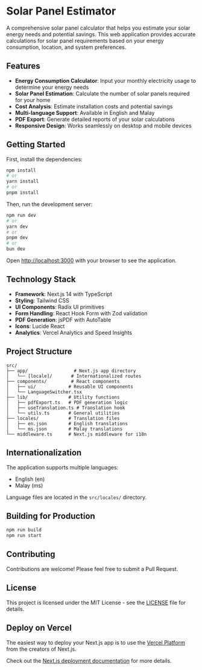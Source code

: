 # Solar Panel Estimator

A comprehensive solar panel calculator that helps you estimate your solar energy needs and potential savings. This web application provides accurate calculations for solar panel requirements based on your energy consumption, location, and system preferences.

## Features

- **Energy Consumption Calculator**: Input your monthly electricity usage to determine your energy needs
- **Solar Panel Estimation**: Calculate the number of solar panels required for your home
- **Cost Analysis**: Estimate installation costs and potential savings
- **Multi-language Support**: Available in English and Malay
- **PDF Export**: Generate detailed reports of your solar calculations
- **Responsive Design**: Works seamlessly on desktop and mobile devices

## Getting Started

First, install the dependencies:

```bash
npm install
# or
yarn install
# or
pnpm install
```

Then, run the development server:

```bash
npm run dev
# or
yarn dev
# or
pnpm dev
# or
bun dev
```

Open [http://localhost:3000](http://localhost:3000) with your browser to see the application.

## Technology Stack

- **Framework**: Next.js 14 with TypeScript
- **Styling**: Tailwind CSS
- **UI Components**: Radix UI primitives
- **Form Handling**: React Hook Form with Zod validation
- **PDF Generation**: jsPDF with AutoTable
- **Icons**: Lucide React
- **Analytics**: Vercel Analytics and Speed Insights

## Project Structure

```
src/
├── app/                 # Next.js app directory
│   └── [locale]/       # Internationalized routes
├── components/         # React components
│   ├── ui/            # Reusable UI components
│   └── LanguageSwitcher.tsx
├── lib/               # Utility functions
│   ├── pdfExport.ts   # PDF generation logic
│   ├── useTranslation.ts # Translation hook
│   └── utils.ts       # General utilities
├── locales/           # Translation files
│   ├── en.json        # English translations
│   └── ms.json        # Malay translations
└── middleware.ts      # Next.js middleware for i18n
```

## Internationalization

The application supports multiple languages:
- English (en)
- Malay (ms)

Language files are located in the `src/locales/` directory.

## Building for Production

```bash
npm run build
npm run start
```

## Contributing

Contributions are welcome! Please feel free to submit a Pull Request.

## License

This project is licensed under the MIT License - see the [LICENSE](LICENSE) file for details.

## Deploy on Vercel

The easiest way to deploy your Next.js app is to use the [Vercel Platform](https://vercel.com/new?utm_medium=default-template&filter=next.js&utm_source=create-next-app&utm_campaign=create-next-app-readme) from the creators of Next.js.

Check out the [Next.js deployment documentation](https://nextjs.org/docs/deployment) for more details.

